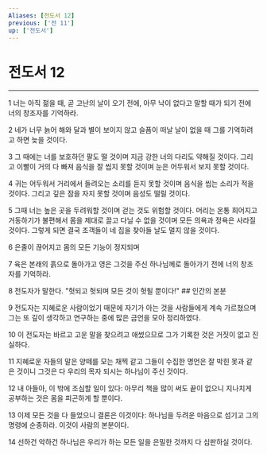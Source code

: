 ```yaml
---
Aliases: [전도서 12]
previous: ['전 11']
up: ['전도서']
---
```

# 전도서 12

***


1 너는 아직 젊을 때, 곧 고난의 날이 오기 전에, 아무 낙이 없다고 말할 때가 되기 전에 너의 창조자를 기억하라. 

2 네가 너무 늙어 해와 달과 별이 보이지 않고 슬픔이 떠날 날이 없을 때 그를 기억하려고 하면 늦을 것이다. 

3 그 때에는 너를 보호하던 팔도 떨 것이며 지금 강한 너의 다리도 약해질 것이다. 그리고 이빨이 거의 다 빠져 음식을 잘 씹지 못할 것이며 눈은 어두워서 보지 못할 것이다. 

4 귀는 어두워서 거리에서 들려오는 소리를 듣지 못할 것이며 음식을 씹는 소리가 적을 것이다. 그리고 깊은 잠을 자지 못할 것이며 음성도 떨릴 것이다. 

5 그때 너는 높은 곳을 두려워할 것이며 걷는 것도 위험할 것이다. 머리는 온통 희어지고 거동하기가 불편해서 몸을 제대로 끌고 다닐 수 없을 것이며 모든 의욕과 정욕은 사라질 것이다. 그렇게 되면 결국 조객들이 네 집을 찾아들 날도 멀지 않을 것이다. 

6 은줄이 끊어지고 몸의 모든 기능이 정지되며 

7 육은 본래의 흙으로 돌아가고 영은 그것을 주신 하나님께로 돌아가기 전에 너의 창조자를 기억하라. 

8 전도자가 말한다. "헛되고 헛되며 모든 것이 헛될 뿐이다!" ## 인간의 본분 

9 전도자는 지혜로운 사람이었기 때문에 자기가 아는 것을 사람들에게 계속 가르쳤으며 그는 또 깊이 생각하고 연구하는 중에 많은 금언을 모아 정리하였다. 

10 이 전도자는 바르고 고운 말을 찾으려고 애썼으므로 그가 기록한 것은 거짓이 없고 진실하다. 

11 지혜로운 자들의 말은 양떼를 모는 채찍 같고 그들이 수집한 명언은 잘 박힌 못과 같은 것이니 그것은 다 우리의 목자 되시는 하나님이 주신 것이다. 

12 내 아들아, 이 밖에 조심할 일이 있다: 아무리 책을 많이 써도 끝이 없으니 지나치게 공부하는 것은 몸을 피곤하게 할 뿐이다. 

13 이제 모든 것을 다 들었으니 결론은 이것이다: 하나님을 두려운 마음으로 섬기고 그의 명령에 순종하라. 이것이 사람의 본분이다. 

14 선하건 악하건 하나님은 우리가 하는 모든 일을 은밀한 것까지 다 심판하실 것이다.
